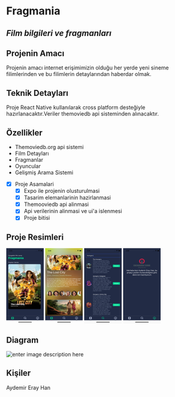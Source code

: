 # Fragmania

## _Film bilgileri ve fragmanları_

## Projenin Amacı

Projenin amacı internet erişimimizin olduğu her yerde yeni sineme filimlerinden ve bu filimlerin detaylarından haberdar olmak.

## Teknik Detayları

Proje React Native kullanılarak cross platform desteğiyle hazırlanacaktır.Veriler themoviedb api sisteminden alınacaktır.

## Özellikler

- Themoviedb.org api sistemi
- Film Detayları
- Fragmanlar
- Oyuncular
- Gelişmiş Arama Sistemi

- [x] Proje Asamalari
  - [x] Expo ile projenin olusturulmasi
  - [x] Tasarim elemanlarinin hazirlanmasi
  - [x] Themooviedb api alinmasi
  - [x] Api verilerinin alinmasi ve ui'a islenmesi
  - [x] Proje bitisi

## Proje Resimleri

<img src="assets/appimage1.png" alt="appimage1" style="height: 200px; width:100px;"/>
<img src="assets/appimage2.png" alt="appimage1" style="height: 200px; width:100px;"/>
<img src="assets/appimage3.png" alt="appimage1" style="height: 200px; width:100px;"/>
<img src="assets/appimage4.png" alt="appimage1" style="height: 200px; width:100px;"/>

## Diagram

![enter image description here](https://i.ibb.co/G707Z7g/usecasediagram.png)

## Kişiler

Aydemir Eray Han
